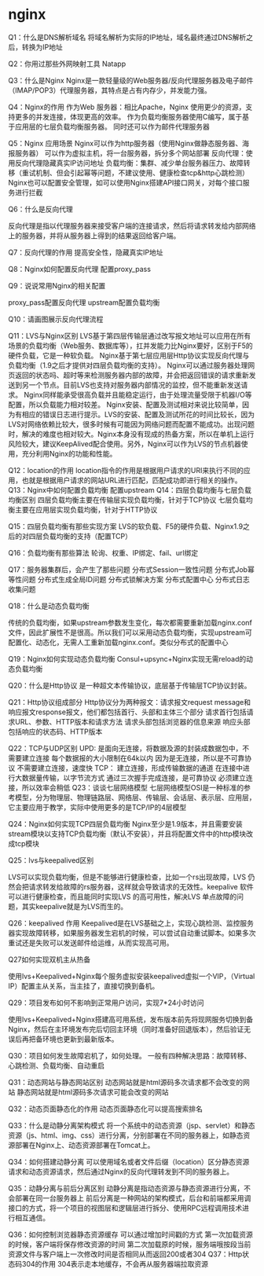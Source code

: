 
# nginx

Q1：什么是DNS解析域名
将域名解析为实际的IP地址，域名最终通过DNS解析之后，转换为IP地址

Q2：你用过那些外网映射工具
Natapp

Q3：什么是Nginx
Nginx是一款轻量级的Web服务器/反向代理服务器及电子邮件（IMAP/POP3）代理服务器，其特点是占有内存少，并发能力强。

Q4：Nginx的作用
作为Web 服务器：相比Apache，Nginx 使用更少的资源，支持更多的并发连接，体现更高的效率。
作为负载均衡服务器使用C编写，属于基于应用层的七层负载均衡服务器。
同时还可以作为邮件代理服务器

Q5：Nginx 应用场景
Nginx可以作为http服务器（使用Nginx做静态服务器、海报服务器）
可以作为虚拟主机，将一台服务器，拆分多个网站部署
反向代理：使用反向代理隐藏真实IP访问地址
负载均衡：集群、减少单台服务器压力、故障转移（重试机制、但会引起幂等问题，不建议使用、健康检查tcp&http心跳检测）
Nginx也可以配置安全管理，如可以使用Nginx搭建API接口网关，对每个接口服务进行拦截

Q6：什么是反向代理

反向代理是指以代理服务器来接受客户端的连接请求，然后将请求转发给内部网络上的服务器，并将从服务器上得到的结果返回给客户端。

Q7：反向代理的作用
提高安全性，隐藏真实IP地址

Q8：Nginx如何配置反向代理
配置proxy_pass

Q9：说说常用Nginx的相关配置

proxy_pass配置反向代理
upstream配置负载均衡

Q10：请画图展示反向代理流程

Q11：LVS与Nginx区别
LVS基于第四层传输层通过改写报文地址可以应用在所有场景的负载均衡（Web服务、数据库等），扛并发能力比Nginx要好，区别于F5的硬件负载，它是一种软负载。
Nginx基于第七层应用层Http协议实现反向代理与负载均衡（1.9之后才提供对四层负载均衡的支持）。
Nginx可以通过服务器处理网页返回的状态吗、超时等来检测服务器内部的故障，并会把返回错误的请求重新发送到另一个节点。目前LVS也支持对服务器内部情况的监控，但不能重新发送请求。
Nginx同样能承受很高负载并且能稳定运行，由于处理流量受限于机器I/O等配置，所以负载能力相对较差。
Nginx安装、配置及测试相对来说比较简单，因为有相应的错误日志进行提示。LVS的安装、配置及测试所花的时间比较长，因为LVS对网络依赖比较大，很多时候有可能因为网络问题而配置不能成功。出现问题时，解决的难度也相对较大。Nginx本身没有现成的热备方案，所以在单机上运行风险较大，建议KeepAlived配合使用。另外，Nginx可以作为LVS的节点机器使用，充分利用Nginx的功能和性能。

Q12：location的作用
location指令的作用是根据用户请求的URI来执行不同的应用，也就是根据用户请求的网站URL进行匹配，匹配成功即进行相关的操作。
Q13：Nginx中如何配置负载均衡
配置upstream
Q14：四层负载均衡与七层负载均衡区别
四层负载均衡主要在传输层实现负载均衡，针对于TCP协议
七层负载均衡主要在应用层实现负载均衡，针对于HTTP协议

Q15：四层负载均衡有那些实现方案
LVS的软负载、F5的硬件负载、Nginx1.9之后的对四层负载均衡的支持（配置TCP）

Q16：负载均衡有那些算法
轮询、权重、IP绑定、fail、url绑定

Q17：服务器集群后，会产生了那些问题
分布式Session一致性问题
分布式Job幂等性问题
分布式生成全局ID问题
分布式锁解决方案
分布式配置中心
分布式日志收集问题

Q18：什么是动态负载均衡

传统的负载均衡，如果upstream参数发生变化，每次都需要重新加载nginx.conf文件，因此扩展性不是很高。所以我们可以采用动态负载均衡，实现upstream可配置化、动态化，无需人工重新加载nginx.conf。类似分布式的配置中心

Q19：Nginx如何实现动态负载均衡
Consul+upsync+Nginx实现无需reload的动态负载均衡

Q20：什么是Http协议
是一种超文本传输协议，底层基于传输层TCP协议封装。

Q21：Http协议组成部分
Http协议分为两种报文：请求报文request message和响应报文response报文，他们都包括首行、头部和主体三个部分
请求首行包括请求URL、参数、HTTP版本和请求方法
请求头部包括浏览器的信息来源
响应头部包括响应的状态码、HTTP版本

Q22：TCP与UDP区别
UPD:
是面向无连接，将数据及源的封装成数据包中，不需要建立连接
每个数据报的大小限制在64k以内
因为是无连接，所以是不可靠协议
不需要建立连接，速度快
TCP：
建立连接，形成传输数据的通道
在连接中进行大数据量传输，以字节流方式
通过三次握手完成连接，是可靠协议
必须建立连接，所以效率会稍低
Q23：谈谈七层网络模型
七层网络模型OSI是一种标准的参考模型，分为物理层、物理链路层、网络层、传输层、会话层、表示层、应用层，它主要应用于教学，实际中使用更多的是TCP/IP的4层模型

Q24：Nginx如何实现TCP四层负载均衡
Nginx至少是1.9版本，并且需要安装stream模块以支持TCP负载均衡（默认不安装），并且将配置文件中的http模块改成tcp模块

Q25：lvs与keepalived区别

LVS可以实现负载均衡，但是不能够进行健康检查，比如一个rs出现故障，LVS 仍然会把请求转发给故障的rs服务器，这样就会导致请求的无效性。keepalive 软件可以进行健康检查，而且能同时实现LVS 的高可用性，解决LVS 单点故障的问题，其实keepalive就是为LVS而生的。

Q26：keepalived 作用
Keepalived是在LVS基础之上，实现心跳检测、监控服务器实现故障转移，如果服务器发生宕机的时候，可以尝试自动重试脚本。如果多次重试还是失败可以发送邮件给运维，从而实现高可用。

Q27如何实现双机主从热备

使用lvs+Keepalived+Nginx每个服务虚拟安装keepalived虚拟一个VIP，（Virtual IP）配置主从关系，当主挂了，直接切换到备机。

Q29：项目发布如何不影响到正常用户访问，实现7*24小时访问

使用lvs+Keepalived+Nginx搭建高可用系统，发布版本前先将现网服务切换到备Nginx，然后在主环境发布完后切回主环境（同时准备好回退版本），然后验证无误后再把备环境也更新到最新版本。

Q30：项目如何发生故障宕机了，如何处理。
一般有四种解决思路：故障转移、心跳检测、负载均衡、自动重启

Q31：动态网站与静态网站区别
动态网站就是html源码多次请求都不会改变的网站
静态网站就是html源码多次请求可能会改变的网站

Q32：动态页面静态化的作用
动态页面静态化可以提高搜索排名

Q33：什么是动静分离架构模式
将一个系统中的动态资源（jsp、servlet）和静态资源（js、html、img、css）进行分离，分别部署在不同的服务器上，如静态资源部署在Nginx上、动态资源部署在Tomcat上。

Q34：如何搭建动静分离
可以使用域名或者文件后缀（location）区分静态资源请求和动态资源请求，然后通过Nginx的反向代理转发到不同的服务器上。

Q35：动静分离与前后分离区别
动静分离是指动态资源与静态资源进行分离，不会部署在同一台服务器上
前后分离是一种网站的架构模式，后台和前端都采用调接口的方式，将一个项目的视图层和逻辑层进行拆分、使用RPC远程调用技术进行相互通信。

Q36：如何控制浏览器静态资源缓存
可以通过增加时间戳的方式
第一次加载资源的时候，客户端将保存修改资源的时间
第二次加载原的时候，服务端哦按段当前资源文件与客户端上一次修改时间是否相同从而返回200或者304
Q37：Http状态码304的作用
304表示走本地缓存，不会再从服务器端拉取资源
